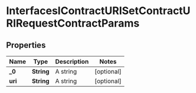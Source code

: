 

# InterfacesIContractURISetContractURIRequestContractParams

## Properties

Name | Type | Description | Notes
------------ | ------------- | ------------- | -------------
**_0** | **String** | A string |  [optional]
**uri** | **String** | A string |  [optional]




